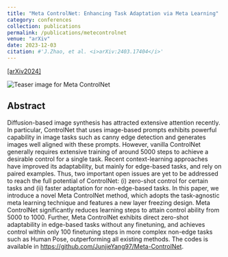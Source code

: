 ```yaml
---
title: "Meta ControlNet: Enhancing Task Adaptation via Meta Learning"
category: conferences
collection: publications
permalink: /publications/metecontrolnet
venue: "arXiv"
date: 2023-12-03 
citation: #'J.Zhao, et al. <i>arXiv:2403.17404</i>'
---
```


[[arXiv2024]](https://arxiv.org/abs/2312.01255)

<!-- ![Teaser image for Meta ControlNet]({{ site.baseurl }}/images/metacontrolnet_teaser.png) -->
![Teaser image for Meta ControlNet](/jimz.github.io/images/metacontrolnet_teaser.png)

## Abstract
Diffusion-based image synthesis has attracted extensive attention recently. In particular, ControlNet that uses image-based prompts exhibits powerful capability in image tasks such as canny edge detection and generates images well aligned with these prompts. However, vanilla ControlNet generally requires extensive training of around 5000 steps to achieve a desirable control for a single task. Recent context-learning approaches have improved its adaptability, but mainly for edge-based tasks, and rely on paired examples. Thus, two important open issues are yet to be addressed to reach the full potential of ControlNet: (i) zero-shot control for certain tasks and (ii) faster adaptation for non-edge-based tasks. In this paper, we introduce a novel Meta ControlNet method, which adopts the task-agnostic meta learning technique and features a new layer freezing design. Meta ControlNet significantly reduces learning steps to attain control ability from 5000 to 1000. Further, Meta ControlNet exhibits direct zero-shot adaptability in edge-based tasks without any finetuning, and achieves control within only 100 finetuning steps in more complex non-edge tasks such as Human Pose, outperforming all existing methods. The codes is available in https://github.com/JunjieYang97/Meta-ControlNet.